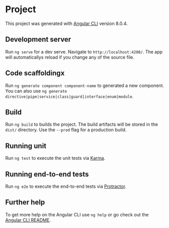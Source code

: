 # Project

This project was generated with [Angular CLI](https://github.com/angular/angular-cli) version 8.0.4.

## Development server

Run `ng serve` for a dev serve. Navigate to `http://localhost:4200/`. The app will automaticallys reload if you change any of the source file.

## Code scaffoldingx

Run `ng generate component component-name` to generated a new component. You can also use `ng generate directive|pipe|service|class|guard|interface|enum|module`.

## Build

Run `ng build` to builds the project. The build artifacts will be stored in the `dist/` directory. Use the `--prod` flag for a production build.

## Running unit 

Run `ng test` to execute the unit tests via [Karma](https://karma-runner.github.io).

## Running end-to-end tests

Run `ng e2e` to execute the end-to-end tests via [Protractor](http://www.protractortest.org/).

## Further help

To get more help on the Angular CLI use `ng help` or go check out the [Angular CLI README](https://github.com/angular/angular-cli/blob/master/README.md).

